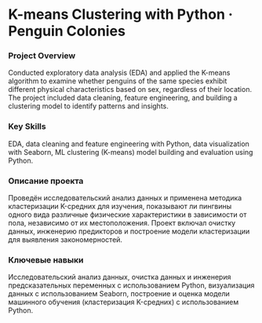 # K-means Clustering with Python · Penguin Colonies

### Project Overview

Conducted exploratory data analysis (EDA) and applied the K-means algorithm to examine whether penguins of the same species exhibit different physical characteristics based on sex, regardless of their location. The project included data cleaning, feature engineering, and building a clustering model to identify patterns and insights.

### Key Skills

EDA, data cleaning and feature engineering with Python, data visualization with Seaborn, ML clustering (K-means) model building and evaluation using Python.

### Описание проекта

Проведён исследовательский анализ данных и применена методика кластеризации K-средних для изучения, показывают ли пингвины одного вида различные физические характеристики в зависимости от пола, независимо от их местоположения. Проект включал очистку данных, инженерию предикторов и построение модели кластеризации для выявления закономерностей.

### Ключевые навыки

Исследовательский анализ данных, очистка данных и инженерия предсказательных переменных с использованием Python, визуализация данных с использованием Seaborn, построение и оценка модели машинного обучения (кластеризация K-средних) с использованием Python.
